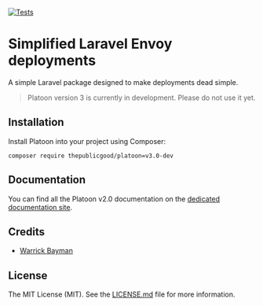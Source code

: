 [![Tests](https://github.com/tpg/platoon/actions/workflows/tests.yml/badge.svg?branch=3.0)](https://github.com/tpg/platoon/actions/workflows/tests.yml)

# Simplified Laravel Envoy deployments
A simple Laravel package designed to make deployments dead simple.

> Platoon version 3 is currently in development. Please do not use it yet. 

## Installation
Install Platoon into your project using Composer:

```shell
composer require thepublicgood/platoon=v3.0-dev
```

## Documentation
You can find all the Platoon v2.0 documentation on the [dedicated documentation site](https://tpg.github.io/platoon).

## Credits
- [Warrick Bayman](https://github.com/warrickbayman)

## License
The MIT License (MIT). See the [LICENSE.md]() file for more information.
